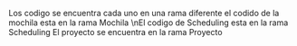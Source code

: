 Los codigo se encuentra cada uno en una rama diferente el codido de la mochila esta en la rama Mochila
\nEl codigo de Scheduling esta en la rama Scheduling
El proyecto se encuentra en la rama Proyecto
